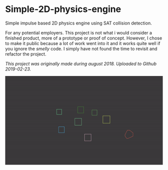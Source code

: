 # Simple-2D-physics-engine
Simple impulse based 2D physics engine using SAT collision detection.

For any potential employers. This project is not what i would consider a finished product, more of a prototype or proof of concept. However, I chose to make it public because a lot of work went into it and it works quite well if you ignore the *smelly* code. I simply have not found the time to revisit and refactor the project.

*This project was originally made during august 2018. Uploaded to Github 2019-02-23.*


![](readme_files/collision_1.gif)
